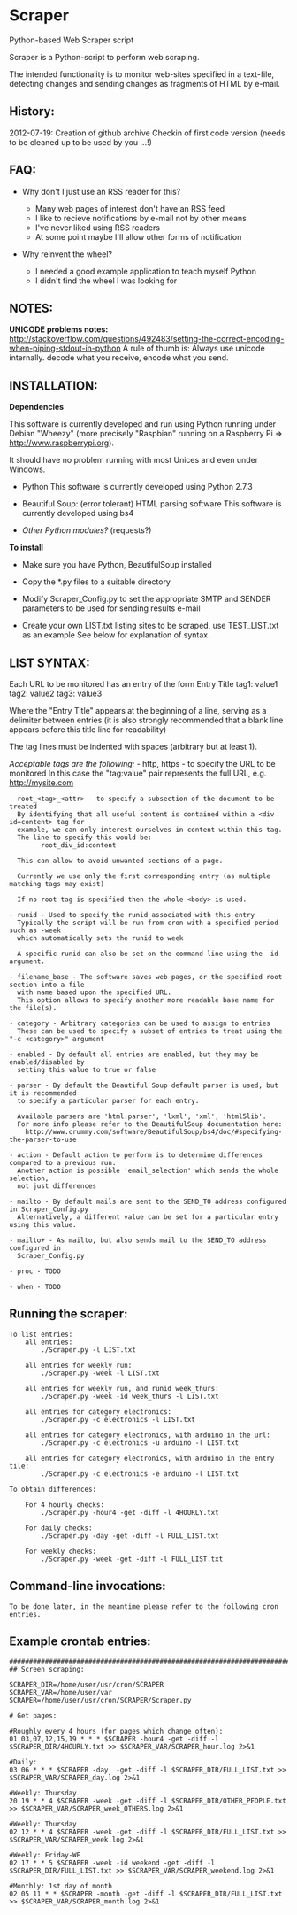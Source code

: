Scraper
=======

Python-based Web Scraper script

Scraper is a Python-script to perform web scraping.

The intended functionality is to monitor web-sites specified in a text-file,
detecting changes and sending changes as fragments of HTML by e-mail.

History:
--------

2012-07-19: Creation of github archive
	Checkin of first code version (needs to be cleaned up to be used by you ...!)

FAQ:
----

- Why don't I just use an RSS reader for this?
    - Many web pages of interest don't have an RSS feed
    - I like to recieve notifications by e-mail not by other means
    - I've never liked using RSS readers
    - At some point maybe I'll allow other forms of notification

- Why reinvent the wheel?
    - I needed a good example application to teach myself Python
    - I didn't find the wheel I was looking for

NOTES:
------

**UNICODE problems notes:**
    http://stackoverflow.com/questions/492483/setting-the-correct-encoding-when-piping-stdout-in-python
    A rule of thumb is: Always use unicode internally. decode what you receive, encode what you send.

INSTALLATION:
-------------

**Dependencies**

  This software is currently developed and run using Python running under Debian "Wheezy"
  (more precisely "Raspbian" running on a Raspberry Pi => http://www.raspberrypi.org).

  It should have no problem running with most Unices and even under Windows.

  - Python
     This software is currently developed using Python 2.7.3

  - Beautiful Soup: (error tolerant) HTML parsing software
     This software is currently developed using bs4

  - *Other Python modules?* (requests?)

**To install**
  - Make sure you have Python, BeautifulSoup installed

  - Copy the *.py files to a suitable directory

  - Modify Scraper_Config.py to set the appropriate SMTP and SENDER parameters to be used for sending results e-mail

  - Create your own LIST.txt listing sites to be scraped, use TEST_LIST.txt as an example
          See below for explanation of syntax.

LIST SYNTAX:
------------

Each URL to be monitored has an entry of the form
  Entry Title
     tag1: value1
     tag2: value2
     tag3: value3

Where the "Entry Title" appears at the beginning of a line, serving as a delimiter between entries
(it is also strongly recommended that a blank line appears before this title line for readability)

The tag lines must be indented with spaces (arbitrary but at least 1).

*Acceptable tags are the following:*
    - http, https - to specify the URL to be monitored
      In this case the "tag:value" pair represents the full URL, e.g. http://mysite.com

    - root_<tag>_<attr> - to specify a subsection of the document to be treated
      By identifying that all useful content is contained within a <div id=content> tag for
      example, we can only interest ourselves in content within this tag.
      The line to specify this would be:
            root_div_id:content

      This can allow to avoid unwanted sections of a page.

      Currently we use only the first corresponding entry (as multiple matching tags may exist)

      If no root tag is specified then the whole <body> is used.

    - runid - Used to specify the runid associated with this entry
      Typically the script will be run from cron with a specified period such as -week
      which automatically sets the runid to week

      A specific runid can also be set on the command-line using the -id argument.

    - filename_base - The software saves web pages, or the specified root section into a file
      with name based upon the specified URL.
      This option allows to specify another more readable base name for the file(s).

    - category - Arbitrary categories can be used to assign to entries
      These can be used to specify a subset of entries to treat using the "-c <category>" argument

    - enabled - By default all entries are enabled, but they may be enabled/disabled by
      setting this value to true or false

    - parser - By default the Beautiful Soup default parser is used, but it is recommended
      to specify a particular parser for each entry.

      Available parsers are 'html.parser', 'lxml', 'xml', 'html5lib'.
      For more info please refer to the BeautifulSoup documentation here:
        http://www.crummy.com/software/BeautifulSoup/bs4/doc/#specifying-the-parser-to-use

    - action - Default action to perform is to determine differences compared to a previous run.
      Another action is possible 'email_selection' which sends the whole selection,
      not just differences

    - mailto - By default mails are sent to the SEND_TO address configured in Scraper_Config.py
      Alternatively, a different value can be set for a particular entry using this value.

    - mailto+ - As mailto, but also sends mail to the SEND_TO address configured in
      Scraper_Config.py

    - proc - TODO

    - when - TODO

Running the scraper:
--------------------

    To list entries:
        all entries:
            ./Scraper.py -l LIST.txt

        all entries for weekly run:
            ./Scraper.py -week -l LIST.txt

        all entries for weekly run, and runid week_thurs:
            ./Scraper.py -week -id week_thurs -l LIST.txt

        all entries for category electronics:
            ./Scraper.py -c electronics -l LIST.txt

        all entries for category electronics, with arduino in the url:
            ./Scraper.py -c electronics -u arduino -l LIST.txt

        all entries for category electronics, with arduino in the entry tile:
            ./Scraper.py -c electronics -e arduino -l LIST.txt

    To obtain differences:

        For 4 hourly checks:
            ./Scraper.py -hour4 -get -diff -l 4HOURLY.txt

        For daily checks:
            ./Scraper.py -day -get -diff -l FULL_LIST.txt

        For weekly checks:
            ./Scraper.py -week -get -diff -l FULL_LIST.txt

Command-line invocations:
------------------------

    To be done later, in the meantime please refer to the following cron entries.

Example crontab entries:
------------------------

    ################################################################################
    ## Screen scraping:

    SCRAPER_DIR=/home/user/usr/cron/SCRAPER
    SCRAPER_VAR=/home/user/var
    SCRAPER=/home/user/usr/cron/SCRAPER/Scraper.py

    # Get pages:

    #Roughly every 4 hours (for pages which change often):
    01 03,07,12,15,19 * * * $SCRAPER -hour4 -get -diff -l $SCRAPER_DIR/4HOURLY.txt >> $SCRAPER_VAR/SCRAPER_hour.log 2>&1

    #Daily:
    03 06 * * * $SCRAPER -day  -get -diff -l $SCRAPER_DIR/FULL_LIST.txt >> $SCRAPER_VAR/SCRAPER_day.log 2>&1

    #Weekly: Thursday
    20 19 * * 4 $SCRAPER -week -get -diff -l $SCRAPER_DIR/OTHER_PEOPLE.txt >> $SCRAPER_VAR/SCRAPER_week_OTHERS.log 2>&1

    #Weekly: Thursday
    02 12 * * 4 $SCRAPER -week -get -diff -l $SCRAPER_DIR/FULL_LIST.txt >> $SCRAPER_VAR/SCRAPER_week.log 2>&1

    #Weekly: Friday-WE
    02 17 * * 5 $SCRAPER -week -id weekend -get -diff -l $SCRAPER_DIR/FULL_LIST.txt >> $SCRAPER_VAR/SCRAPER_weekend.log 2>&1

    #Monthly: 1st day of month
    02 05 11 * * $SCRAPER -month -get -diff -l $SCRAPER_DIR/FULL_LIST.txt >> $SCRAPER_VAR/SCRAPER_month.log 2>&1


